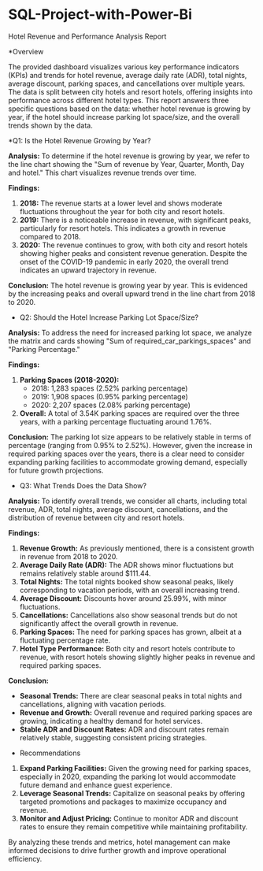 # SQL-Project-with-Power-Bi

Hotel Revenue and Performance Analysis Report

*Overview

The provided dashboard visualizes various key performance indicators (KPIs) and trends for hotel revenue, average daily rate (ADR), total nights, average discount, parking spaces, and cancellations over multiple years. The data is split between city hotels and resort hotels, offering insights into performance across different hotel types. This report answers three specific questions based on the data: whether hotel revenue is growing by year, if the hotel should increase parking lot space/size, and the overall trends shown by the data.

*Q1: Is the Hotel Revenue Growing by Year?

**Analysis:**
To determine if the hotel revenue is growing by year, we refer to the line chart showing the "Sum of revenue by Year, Quarter, Month, Day and hotel." This chart visualizes revenue trends over time.

**Findings:**
1. **2018:** The revenue starts at a lower level and shows moderate fluctuations throughout the year for both city and resort hotels.
2. **2019:** There is a noticeable increase in revenue, with significant peaks, particularly for resort hotels. This indicates a growth in revenue compared to 2018.
3. **2020:** The revenue continues to grow, with both city and resort hotels showing higher peaks and consistent revenue generation. Despite the onset of the COVID-19 pandemic in early 2020, the overall trend indicates an upward trajectory in revenue.

**Conclusion:**
The hotel revenue is growing year by year. This is evidenced by the increasing peaks and overall upward trend in the line chart from 2018 to 2020.

* Q2: Should the Hotel Increase Parking Lot Space/Size?

**Analysis:**
To address the need for increased parking lot space, we analyze the matrix and cards showing "Sum of required_car_parkings_spaces" and "Parking Percentage."

**Findings:**
1. **Parking Spaces (2018-2020):** 
   - 2018: 1,283 spaces (2.52% parking percentage)
   - 2019: 1,908 spaces (0.95% parking percentage)
   - 2020: 2,207 spaces (2.08% parking percentage)
2. **Overall:** A total of 3.54K parking spaces are required over the three years, with a parking percentage fluctuating around 1.76%.

**Conclusion:**
The parking lot size appears to be relatively stable in terms of percentage (ranging from 0.95% to 2.52%). However, given the increase in required parking spaces over the years, there is a clear need to consider expanding parking facilities to accommodate growing demand, especially for future growth projections.

* Q3: What Trends Does the Data Show?

**Analysis:**
To identify overall trends, we consider all charts, including total revenue, ADR, total nights, average discount, cancellations, and the distribution of revenue between city and resort hotels.

**Findings:**
1. **Revenue Growth:** As previously mentioned, there is a consistent growth in revenue from 2018 to 2020.
2. **Average Daily Rate (ADR):** The ADR shows minor fluctuations but remains relatively stable around $111.44.
3. **Total Nights:** The total nights booked show seasonal peaks, likely corresponding to vacation periods, with an overall increasing trend.
4. **Average Discount:** Discounts hover around 25.99%, with minor fluctuations.
5. **Cancellations:** Cancellations also show seasonal trends but do not significantly affect the overall growth in revenue.
6. **Parking Spaces:** The need for parking spaces has grown, albeit at a fluctuating percentage rate.
7. **Hotel Type Performance:** Both city and resort hotels contribute to revenue, with resort hotels showing slightly higher peaks in revenue and required parking spaces.

**Conclusion:**
- **Seasonal Trends:** There are clear seasonal peaks in total nights and cancellations, aligning with vacation periods.
- **Revenue and Growth:** Overall revenue and required parking spaces are growing, indicating a healthy demand for hotel services.
- **Stable ADR and Discount Rates:** ADR and discount rates remain relatively stable, suggesting consistent pricing strategies.

* Recommendations

1. **Expand Parking Facilities:** Given the growing need for parking spaces, especially in 2020, expanding the parking lot would accommodate future demand and enhance guest experience.
2. **Leverage Seasonal Trends:** Capitalize on seasonal peaks by offering targeted promotions and packages to maximize occupancy and revenue.
3. **Monitor and Adjust Pricing:** Continue to monitor ADR and discount rates to ensure they remain competitive while maintaining profitability.

By analyzing these trends and metrics, hotel management can make informed decisions to drive further growth and improve operational efficiency.
